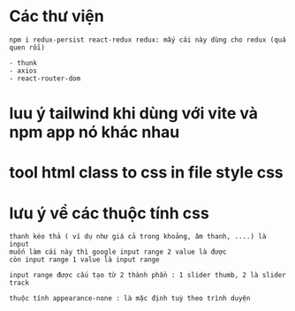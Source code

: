 # Các thư viện
    npm i redux-persist react-redux redux: mấy cái này dùng cho redux (quá quen rồi)

    - thunk
    - axios
    - react-router-dom


# luu ý tailwind khi dùng với vite và npm app nó khác nhau

# tool html class to css in file style css


# lưu ý về các thuộc tính css

    thanh kéo thả ( ví dụ như giá cả trong khoảng, âm thanh, ....) là input
    muốn làm cái này thì google input range 2 value là được
    còn input range 1 value là input range

    input range được cấu tạo từ 2 thành phần : 1 slider thumb, 2 là slider track

    thuộc tính appearance-none : là mặc định tuỳ theo trình duyện